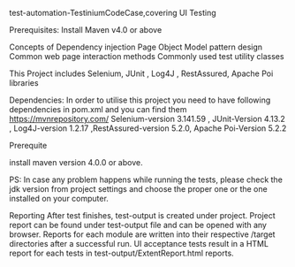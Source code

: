 test-automation-TestiniumCodeCase,covering UI Testing

Prerequisites: Install Maven v4.0 or above

Concepts of Dependency injection Page Object Model pattern design Common web page interaction methods Commonly used test utility classes

This Project includes Selenium, JUnit , Log4J , RestAssured, Apache Poi libraries

Dependencies: In order to utilise this project you need to have following dependencies in pom.xml and you can find them https://mvnrepository.com/ Selenium-version 3.141.59  , JUnit-Version 4.13.2 , Log4J-version 1.2.17 ,RestAssured-version 5.2.0,  Apache Poi-Version 5.2.2

Prerequite

install maven version 4.0.0 or above.

PS: In case any problem happens while running the tests, please check the jdk version from project settings and choose the proper one or the one installed on your computer.

Reporting
After test finishes, test-output is created under project. Project report can be found under test-output file and can be opened with any browser. 
Reports for each module are written into their respective /target directories after a successful run. UI acceptance tests result in a HTML report for each tests in test-output/ExtentReport.html reports.

